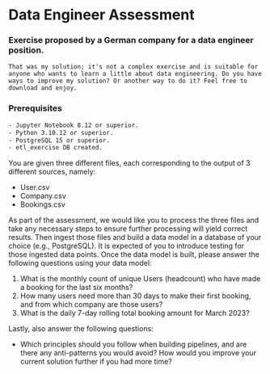 # Data Engineer Assessment
### Exercise proposed by a German company for a data engineer position.

`That was my solution; it's not a complex exercise and is suitable for anyone who wants to learn a little about data engineering. Do you have ways to improve my solution? Or another way to do it? Feel free to download and enjoy.`

### Prerequisites
  ```sh
  - Jupyter Notebook 8.12 or superior.
  - Python 3.10.12 or superior.
  - PostgreSQL 15 or superior.
  - etl_exercise DB created.
  ```

You are given three different files, each corresponding to the output of 3 different sources, namely:

* User.csv
* Company.csv
* Bookings.csv

As part of the assessment, we would like you to process the three files and take any necessary steps to ensure further processing will yield correct results. Then ingest those files and build a data model in a database of your choice (e.g., PostgreSQL). It is expected of you to introduce testing for those ingested data points. Once the data model is built, please answer the following questions using your data model:

1. What is the monthly count of unique Users (headcount) who have made a booking for the last six months?
2. How many users need more than 30 days to make their first booking, and from which company are those users?
3. What is the daily 7-day rolling total booking amount for March 2023?
   
Lastly, also answer the following questions:
- Which principles should you follow when building pipelines, and are there any anti-patterns you would avoid? How would you improve your current solution further if you had more time?

  
